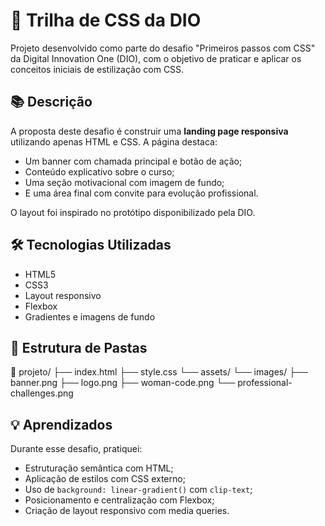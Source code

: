 # 🚀 Trilha de CSS da DIO

Projeto desenvolvido como parte do desafio "Primeiros passos com CSS" da Digital Innovation One (DIO), com o objetivo de praticar e aplicar os conceitos iniciais de estilização com CSS.

## 📚 Descrição

A proposta deste desafio é construir uma **landing page responsiva** utilizando apenas HTML e CSS. A página destaca:

- Um banner com chamada principal e botão de ação;
- Conteúdo explicativo sobre o curso;
- Uma seção motivacional com imagem de fundo;
- E uma área final com convite para evolução profissional.

O layout foi inspirado no protótipo disponibilizado pela DIO.

## 🛠️ Tecnologias Utilizadas

- HTML5
- CSS3
- Layout responsivo
- Flexbox
- Gradientes e imagens de fundo

## 📁 Estrutura de Pastas

📂 projeto/
├── index.html
├── style.css
└── assets/
└── images/
├── banner.png
├── logo.png
├── woman-code.png
└── professional-challenges.png

## 💡 Aprendizados

Durante esse desafio, pratiquei:

- Estruturação semântica com HTML;
- Aplicação de estilos com CSS externo;
- Uso de `background: linear-gradient()` com `clip-text`;
- Posicionamento e centralização com Flexbox;
- Criação de layout responsivo com media queries.
